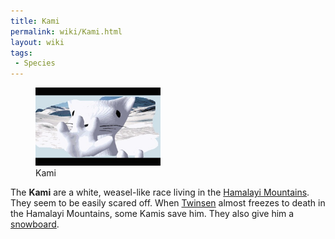 ```yaml
---
title: Kami
permalink: wiki/Kami.html
layout: wiki
tags:
 - Species
---
```


<figure>
<img
src="assets/lba1/_cutscenes/screenshot-lba1-movies-05-snowstorm-05.jpg"
title="Kami" width="200" />
<figcaption>Kami</figcaption>
</figure>

The **Kami** are a white, weasel-like race living in the [Hamalayi
Mountains](Hamalayi_Mountains "wikilink"). They seem to be easily scared
off. When [Twinsen](Twinsen "wikilink") almost freezes to death in the
Hamalayi Mountains, some Kamis save him. They also give him a
[snowboard](snowboard "wikilink").
